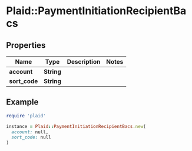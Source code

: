 # Plaid::PaymentInitiationRecipientBacs

## Properties

| Name | Type | Description | Notes |
| ---- | ---- | ----------- | ----- |
| **account** | **String** |  |  |
| **sort_code** | **String** |  |  |

## Example

```ruby
require 'plaid'

instance = Plaid::PaymentInitiationRecipientBacs.new(
  account: null,
  sort_code: null
)
```

